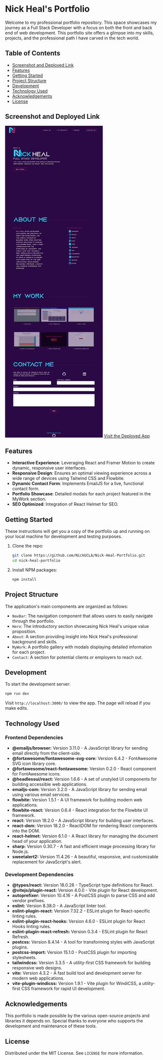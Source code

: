 # Nick Heal's Portfolio

Welcome to my professional portfolio repository. This space showcases my journey as a Full Stack Developer with a focus on both the front and back end of web development. This portfolio site offers a glimpse into my skills, projects, and the professional path I have carved in the tech world.

## Table of Contents

- [Screenshot and Deployed Link](#screenshot-and-deployed-link)
- [Features](#features)
- [Getting Started](#getting-started)
- [Project Structure](#project-structure)
- [Development](#development)
- [Technology Used](#technology-used)
- [Acknowledgements](#acknowledgements)
- [License](#license)

## Screenshot and Deployed Link

![Screenshot](public/images/screenshot.png)
[Visit the Deployed App](https://654d52fc7ad9850008c2f19c--magnificent-chaja-4929ce.netlify.app/)

## Features

- **Interactive Experience**: Leveraging React and Framer Motion to create dynamic, responsive user interfaces.
- **Responsive Design**: Ensures an optimal viewing experience across a wide range of devices using Tailwind CSS and Flowbite.
- **Dynamic Contact Form**: Implements EmailJS for a live, functional contact form.
- **Portfolio Showcase**: Detailed modals for each project featured in the MyWork section.
- **SEO Optimized**: Integration of React Helmet for SEO.

## Getting Started

These instructions will get you a copy of the portfolio up and running on your local machine for development and testing purposes.

1. Clone the repo:

   ```bash
   git clone https://github.com/NickUCLA/Nick-Heal-Portfolio.git
   cd nick-heal-portfolio
   ```

2. Install NPM packages:

   ```bash
   npm install
   ```

## Project Structure

The application's main components are organized as follows:

- `NavBar`: The navigation component that allows users to easily navigate through the portfolio.
- `Hero`: The introductory section showcasing Nick Heal's unique value proposition.
- `About`: A section providing insight into Nick Heal's professional background and skills.
- `MyWork`: A portfolio gallery with modals displaying detailed information for each project.
- `Contact`: A section for potential clients or employers to reach out.

## Development

To start the development server:

```bash
npm run dev
```

Visit `http://localhost:3000/` to view the app. The page will reload if you make edits.

## Technology Used

### Frontend Dependencies

- **@emailjs/browser:** Version 3.11.0 - A JavaScript library for sending email directly from the client-side.
- **@fortawesome/fontawesome-svg-core:** Version 6.4.2 - FontAwesome SVG icon library core.
- **@fortawesome/react-fontawesome:** Version 0.2.0 - React component for FontAwesome icons.
- **@headlessui/react:** Version 1.6.6 - A set of unstyled UI components for building accessible web applications.
- **emailjs-com:** Version 3.2.0 - A JavaScript library for sending email using various email services.
- **flowbite:** Version 1.5.1 - A UI framework for building modern web applications.
- **flowbite-react:** Version 0.6.4 - React integration for the Flowbite UI framework.
- **react:** Version 18.2.0 - A JavaScript library for building user interfaces.
- **react-dom:** Version 18.2.0 - ReactDOM for rendering React components into the DOM.
- **react-helmet:** Version 6.1.0 - A React library for managing the document head of your application.
- **sharp:** Version 0.30.7 - A fast and efficient image processing library for Node.js.
- **sweetalert2:** Version 11.4.26 - A beautiful, responsive, and customizable replacement for JavaScript's alert.

### Development Dependencies

- **@types/react:** Version 18.0.28 - TypeScript type definitions for React.
- **@vitejs/plugin-react:** Version 4.0.0 - Vite plugin for React development.
- **autoprefixer:** Version 10.4.16 - A PostCSS plugin to parse CSS and add vendor prefixes.
- **eslint:** Version 8.38.0 - A JavaScript linter tool.
- **eslint-plugin-react:** Version 7.32.2 - ESLint plugin for React-specific linting rules.
- **eslint-plugin-react-hooks:** Version 4.6.0 - ESLint plugin for React Hooks linting rules.
- **eslint-plugin-react-refresh:** Version 0.3.4 - ESLint plugin for React Refresh.
- **postcss:** Version 8.4.14 - A tool for transforming styles with JavaScript plugins.
- **postcss-import:** Version 15.1.0 - PostCSS plugin for importing stylesheets.
- **tailwindcss:** Version 3.3.5 - A utility-first CSS framework for building responsive web designs.
- **vite:** Version 4.3.2 - A fast build tool and development server for modern web applications.
- **vite-plugin-windicss:** Version 1.9.1 - Vite plugin for WindiCSS, a utility-first CSS framework for rapid UI development.

## Acknowledgements

This portfolio is made possible by the various open-source projects and libraries it depends on. Special thanks to everyone who supports the development and maintenance of these tools.

## License

Distributed under the MIT License. See `LICENSE` for more information.
